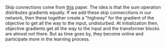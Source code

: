 Skip connections come from [this](https://arxiv.org/abs/1512.03385) paper. The idea is that the sum operation distributes gradients equally. If we add these skip connecctions in our network, then these together create a "highway" for the gradient of the objective to get all the way to the input, undisturbed. At initialization then, objective gradients get all the way to the input and the transformer blocks are almost not there. But as time goes by, they become online and participate more in the learning process.